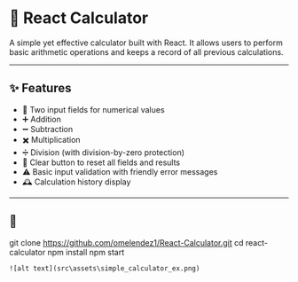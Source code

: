 # 🧮 React Calculator

A simple yet effective calculator built with React. It allows users to perform basic arithmetic operations and keeps a record of all previous calculations.

---

## ✨ Features

- 🔢 Two input fields for numerical values
- ➕ Addition
- ➖ Subtraction
- ✖️ Multiplication
- ➗ Division (with division-by-zero protection)
- 🧼 Clear button to reset all fields and results
- ⚠️ Basic input validation with friendly error messages
- 🕰️ Calculation history display

---

## 🚀 
git clone https://github.com/omelendez1/React-Calculator.git
cd react-calculator
npm install
npm start

```# React-Calculator
![alt text](src\assets\simple_calculator_ex.png)
